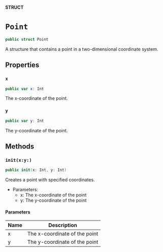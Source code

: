 **STRUCT**

# `Point`

```swift
public struct Point
```

A structure that contains a point in a two-dimensional coordinate system.

## Properties
### `x`

```swift
public var x: Int
```

The x-coordinate of the point.

### `y`

```swift
public var y: Int
```

The y-coordinate of the point.

## Methods
### `init(x:y:)`

```swift
public init(x: Int, y: Int)
```

Creates a point with specified coordinates.

- Parameters:
  - x: The x-coordinate of the point
  - y: The y-coordinate of the point

#### Parameters

| Name | Description |
| ---- | ----------- |
| x | The x-coordinate of the point |
| y | The y-coordinate of the point |